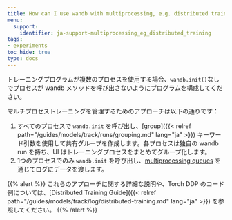 ```yaml
---
title: How can I use wandb with multiprocessing, e.g. distributed training?
menu:
  support:
    identifier: ja-support-multiprocessing_eg_distributed_training
tags:
- experiments
toc_hide: true
type: docs
---
```


トレーニングプログラムが複数のプロセスを使用する場合、`wandb.init()`なしでプロセスが wandb メソッドを呼び出さないようにプログラムを構成してください。

マルチプロセストレーニングを管理するためのアプローチは以下の通りです：

1. すべてのプロセスで `wandb.init` を呼び出し、[group]({{< relref path="/guides/models/track/runs/grouping.md" lang="ja" >}}) キーワード引数を使用して共有グループを作成します。各プロセスは独自の wandb run を持ち、UI はトレーニングプロセスをまとめてグループ化します。
2. 1つのプロセスでのみ `wandb.init` を呼び出し、[multiprocessing queues](https://docs.python.org/3/library/multiprocessing.html#exchanging-objects-between-processes) を通じてログにデータを渡します。

{{% alert %}}
これらのアプローチに関する詳細な説明や、Torch DDP のコード例については、[Distributed Training Guide]({{< relref path="/guides/models/track/log/distributed-training.md" lang="ja" >}}) を参照してください。
{{% /alert %}}